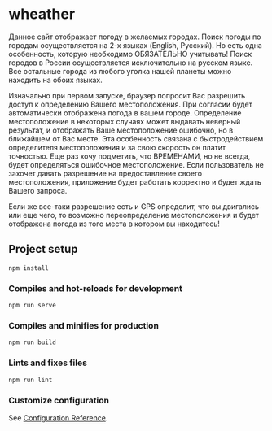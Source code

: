 # wheather

Данное сайт отображает погоду в желаемых городах. 
Поиск погоды по городам осуществляется на 2-х языках (English, Русский).
Но есть одна особенность, которую необходимо ОБЯЗАТЕЛЬНО учитывать!
Поиск городов в России осуществляется исключительно на русском языке.
Все остальные города из любого уголка нашей планеты можно находить на обоих языках. 

Изначально при первом запуске, браузер попросит Вас разрешить доступ к определению Вашего местоположения.
При согласии будет автоматически отображена погода в вашем городе. Определение местоположение в некоторых случаях может выдавать неверный результат, и отображать Ваше местоположение ошибочно, но в ближайшем от Вас месте. Эта особенность связана с быстродействием определителя местоположения и за свою скорость он платит точностью. Еще раз хочу подметить, что ВРЕМЕНАМИ, но не всегда, будет определяться ошибочное местоположение. 
Если пользователь не захочет давать разрешение на предоставление своего местоположения, приложение будет работать корректно и будет ждать Вашего запроса.

Если же все-таки разрешение есть и GPS определит, что вы двигались или еще чего, то возможно переопределение местоположения и будет отображена погода из того места в котором вы находитесь! 

## Project setup
```
npm install
```

### Compiles and hot-reloads for development
```
npm run serve
```

### Compiles and minifies for production
```
npm run build
```

### Lints and fixes files
```
npm run lint
```

### Customize configuration
See [Configuration Reference](https://cli.vuejs.org/config/).
